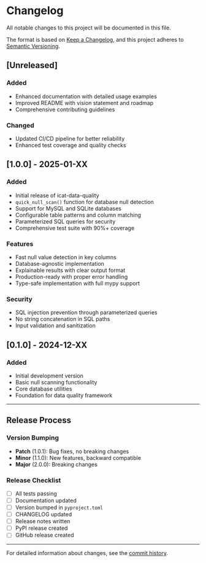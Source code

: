 # Changelog

All notable changes to this project will be documented in this file.

The format is based on [Keep a Changelog](https://keepachangelog.com/en/1.0.0/),
and this project adheres to [Semantic Versioning](https://semver.org/spec/v2.0.0.html).

## [Unreleased]

### Added
- Enhanced documentation with detailed usage examples
- Improved README with vision statement and roadmap
- Comprehensive contributing guidelines

### Changed
- Updated CI/CD pipeline for better reliability
- Enhanced test coverage and quality checks

## [1.0.0] - 2025-01-XX

### Added
- Initial release of icat-data-quality
- `quick_null_scan()` function for database null detection
- Support for MySQL and SQLite databases
- Configurable table patterns and column matching
- Parameterized SQL queries for security
- Comprehensive test suite with 90%+ coverage

### Features
- Fast null value detection in key columns
- Database-agnostic implementation
- Explainable results with clear output format
- Production-ready with proper error handling
- Type-safe implementation with full mypy support

### Security
- SQL injection prevention through parameterized queries
- No string concatenation in SQL paths
- Input validation and sanitization

## [0.1.0] - 2024-12-XX

### Added
- Initial development version
- Basic null scanning functionality
- Core database utilities
- Foundation for data quality framework

---

## Release Process

### Version Bumping

- **Patch** (1.0.1): Bug fixes, no breaking changes
- **Minor** (1.1.0): New features, backward compatible  
- **Major** (2.0.0): Breaking changes

### Release Checklist

- [ ] All tests passing
- [ ] Documentation updated
- [ ] Version bumped in `pyproject.toml`
- [ ] CHANGELOG updated
- [ ] Release notes written
- [ ] PyPI release created
- [ ] GitHub release created

---

For detailed information about changes, see the [commit history](https://github.com/your-org/icat-data-quality/commits/main).
